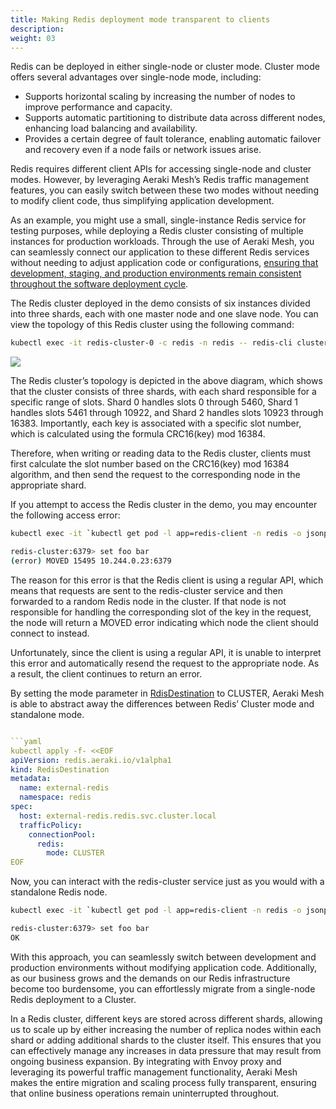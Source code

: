 ```yaml
---
title: Making Redis deployment mode transparent to clients
description: 
weight: 03
---
```


Redis can be deployed in either single-node or cluster mode. Cluster mode offers several advantages over single-node mode, including:

* Supports horizontal scaling by increasing the number of nodes to improve performance and capacity.
* Supports automatic partitioning to distribute data across different nodes, enhancing load balancing and availability.
* Provides a certain degree of fault tolerance, enabling automatic failover and recovery even if a node fails or network issues arise.

Redis requires different client APIs for accessing single-node and cluster modes. However, by leveraging Aeraki Mesh’s Redis traffic management features, you can easily switch between these two modes without needing to modify client code, thus simplifying application development.

As an example, you might use a small, single-instance Redis service for testing purposes, while deploying a Redis cluster consisting of multiple instances for production workloads. Through the use of Aeraki Mesh, you can seamlessly connect our application to these different Redis services without needing to adjust application code or configurations, [ensuring that development, staging, and production environments remain consistent throughout the software deployment cycle](https://12factor.net/dev-prod-parity).

The Redis cluster deployed in the demo consists of six instances divided into three shards, each with one master node and one slave node. You can view the topology of this Redis cluster using the following command:

 ```bash
 kubectl exec -it redis-cluster-0 -c redis -n redis -- redis-cli cluster shards
 ``` 

![](../redis-cluster.png)

The Redis cluster’s topology is depicted in the above diagram, which shows that the cluster consists of three shards, with each shard responsible for a specific range of slots. Shard 0 handles slots 0 through 5460, Shard 1 handles slots 5461 through 10922, and Shard 2 handles slots 10923 through 16383. Importantly, each key is associated with a specific slot number, which is calculated using the formula CRC16(key) mod 16384.

Therefore, when writing or reading data to the Redis cluster, clients must first calculate the slot number based on the CRC16(key) mod 16384 algorithm, and then send the request to the corresponding node in the appropriate shard.

If you attempt to access the Redis cluster in the demo, you may encounter the following access error:

```bash
kubectl exec -it `kubectl get pod -l app=redis-client -n redis -o jsonpath="{.items[0].metadata.name}"` -c redis-client -n redis -- redis-cli -h redis-cluster

redis-cluster:6379> set foo bar
(error) MOVED 15495 10.244.0.23:6379
```

The reason for this error is that the Redis client is using a regular API, which means that requests are sent to the redis-cluster service and then forwarded to a random Redis node in the cluster. If that node is not responsible for handling the corresponding slot of the key in the request, the node will return a MOVED error indicating which node the client should connect to instead.

Unfortunately, since the client is using a regular API, it is unable to interpret this error and automatically resend the request to the appropriate node. As a result, the client continues to return an error.

By setting the mode parameter in [RdisDestination](https://aeraki.net/zh/docs/v1.x/reference/redis/#RedisDestination) to CLUSTER, Aeraki Mesh is able to abstract away the differences between Redis’ Cluster mode and standalone mode. 

```yaml

```yaml
kubectl apply -f- <<EOF
apiVersion: redis.aeraki.io/v1alpha1
kind: RedisDestination
metadata:
  name: external-redis
  namespace: redis
spec:
  host: external-redis.redis.svc.cluster.local
  trafficPolicy:
    connectionPool:
      redis:
        mode: CLUSTER
EOF
```

Now, you can interact with the redis-cluster service just as you would with a standalone Redis node.

```bash
kubectl exec -it `kubectl get pod -l app=redis-client -n redis -o jsonpath="{.items[0].metadata.name}"` -c redis-client -n redis -- redis-cli -h redis-cluster

redis-cluster:6379> set foo bar
OK
```

With this approach, you can seamlessly switch between development and production environments without modifying application code. Additionally, as our business grows and the demands on our Redis infrastructure become too burdensome, you can effortlessly migrate from a single-node Redis deployment to a Cluster.

In a Redis cluster, different keys are stored across different shards, allowing us to scale up by either increasing the number of replica nodes within each shard or adding additional shards to the cluster itself. This ensures that you can effectively manage any increases in data pressure that may result from ongoing business expansion. By integrating with Envoy proxy and leveraging its powerful traffic management functionality, Aeraki Mesh makes the entire migration and scaling process fully transparent, ensuring that online business operations remain uninterrupted throughout.
